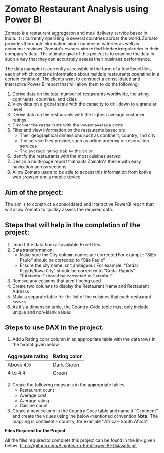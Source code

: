 # Zomato Restaurant Analysis using Power BI

Zomato is a restaurant aggregation and meal delivery service based in India. It is currently operating in several countries across the world. Zomato provides thorough information about numerous eateries as well as consumer reviews. Zomato's owners aim to find hidden irregularities in their company's data. The ultimate goal of this project is to examine the data in such a way that they can accurately assess their business performance.

The data (sample) is currently accessible in the form of a few Excel files, each of which contains information about multiple restaurants operating in a certain continent. The clients want to construct a consolidated and interactive Power BI report that will allow them to do the following:

1. Derive data on the total number of restaurants worldwide, including continents, countries, and cities
2. View data on a global scale with the capacity to drill down to a granular level
3. Derive data on the restaurants with the highest average customer ratings
4. Discover the restaurants with the lowest average costs
5. Filter and view information on the restaurants based on:
    - Their geographical dimensions such as continent, country, and city.
    - The service they provide, such as online ordering or reservation services
    - The average rating slab by the color.
6. Identify the restaurants with the most cuisines served
7. Design a multi-page report that suits Zomato's theme with easy navigation across sections.
8. Allow Zomato users to be able to access this information from both a web browser and a mobile device.

Aim of the project:
---
The aim is to construct a consolidated and interactive PowerBI report that will allow Zomato to quickly assess the required data.

Steps that will help in the completion of the project:
---
1. Import the data from all available Excel files
2. Data transformation: 
    - Make sure the City column names are corrected 
      For example: 
      “Sí£o Paulo” should be corrected to “São Paulo”
    - Ensure the city name isn't ambiguous
      For example: 
      “Cedar Rapids/Iowa City” should be corrected to “Cedar Rapids”
      “ÛÁstanbul” should be corrected to “Istanbul”
3. Remove any columns that aren't being used
4. Create two columns to display the Restaurant Name and Restaurant Address
5. Make a separate table for the list of the cuisines that each restaurant serves
6. As it's a dimension table, the Country-Code table must only include unique and non-blank values

Steps to use DAX in the project:
---
1. Add a Rating color column in an appropriate table with the data rows in the format given below

  | Aggregate rating | Rating color |
  | -------- | -------- |
  | Above 4.5  | Dark Green |
  | 4 to 4.4   | Green      |
  
2. Create the following measures in the appropriate tables 
    - Restaurant count
    - Average cost
    - Average rating 
    - Cuisine count
3. Create a new column in the Country Code table and name it “Continent” and create the values using the below-mentioned convention
  **Note:** The mapping is continent - country, for example ''Africa – South Africa'' 

**Files Required for the Project**

All the files required to complete this project can be found in the link given below:
https://github.com/Simplilearn-Edu/Power-BI-Datasets.git 
